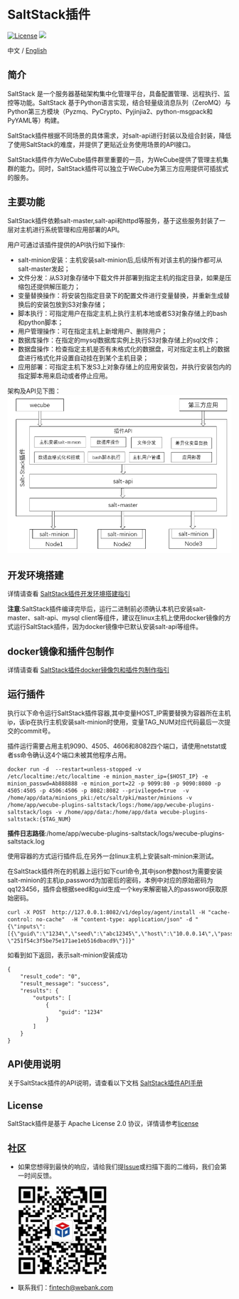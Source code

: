 # SaltStack插件
[![License](https://img.shields.io/badge/License-Apache%202.0-blue.svg)](https://opensource.org/licenses/Apache-2.0)
![](https://img.shields.io/badge/language-golang-orang.svg)
 
中文 / [English](README_EN.md)


## 简介
SaltStack 是一个服务器基础架构集中化管理平台，具备配置管理、远程执行、监控等功能。SaltStack 基于Python语言实现，结合轻量级消息队列（ZeroMQ）与Python第三方模块（Pyzmq、PyCrypto、Pyjinjia2、python-msgpack和PyYAML等）构建。

SaltStack插件根据不同场景的具体需求，对salt-api进行封装以及组合封装，降低了使用SaltStack的难度，并提供了更贴近业务使用场景的API接口。

SaltStack插件作为WeCube插件群里重要的一员，为WeCube提供了管理主机集群的能力。同时，SaltStack插件可以独立于WeCube为第三方应用提供可插拔式的服务。


## 主要功能
SaltStack插件依赖salt-master,salt-api和httpd等服务，基于这些服务封装了一层对主机进行系统管理和应用部署的API。

用户可通过该插件提供的API执行如下操作:

- salt-minion安装：主机安装salt-minion后,后续所有对该主机的操作都可从salt-master发起；
- 文件分发：从S3对象存储中下载文件并部署到指定主机的指定目录，如果是压缩包还提供解压能力；
- 变量替换操作：将安装包指定目录下的配置文件进行变量替换，并重新生成替换后的安装包放到S3对象存储；
- 脚本执行：可指定用户在指定主机上执行主机本地或者S3对象存储上的bash和python脚本；
- 用户管理操作：可在指定主机上新增用户、删除用户；
- 数据库操作：在指定的mysql数据库实例上执行S3对象存储上的sql文件；
- 数据盘操作：检查指定主机是否有未格式化的数据盘，可对指定主机上的数据盘进行格式化并设置自动挂在到某个主机目录；
- 应用部署：可指定主机下发S3上对象存储上的应用安装包，并执行安装包内的指定脚本用来启动或者停止应用。

架构及API见下图：
<img src="./docs/images/architectrue.png" />


## 开发环境搭建
详情请查看 [SaltStack插件开发环境搭建指引](docs/compile/wecube-plugins-saltstack_build_dev_env.md)

**注意**:SaltStack插件编译完毕后，运行二进制前必须确认本机已安装salt-master、salt-api、mysql client等组件，建议在linux主机上使用docker镜像的方式运行SaltStack插件，因为docker镜像中已默认安装salt-api等组件。


## docker镜像和插件包制作
详情请查看 [SaltStack插件docker镜像包和插件包制作指引](docs/compile/wecube-plugins-saltstack_compile_guide.md)


## 运行插件
执行以下命令运行SaltStack插件容器,其中变量HOST_IP需要替换为容器所在主机ip，该ip在执行主机安装salt-minion时使用，变量TAG_NUM对应代码最后一次提交的commit号。

插件运行需要占用主机9090、4505、4606和8082四个端口，请使用netstat或者ss命令确认这4个端口未被其他程序占用。

```
docker run -d  --restart=unless-stopped -v /etc/localtime:/etc/localtime -e minion_master_ip={$HOST_IP} -e minion_passwd=Ab888888 -e minion_port=22 -p 9099:80 -p 9090:8080 -p 4505:4505 -p 4506:4506 -p 8082:8082 --privileged=true  -v /home/app/data/minions_pki:/etc/salt/pki/master/minions -v /home/app/wecube-plugins-saltstack/logs:/home/app/wecube-plugins-saltstack/logs -v /home/app/data:/home/app/data wecube-plugins-saltstack:{$TAG_NUM}
```

**插件日志路径**:/home/app/wecube-plugins-saltstack/logs/wecube-plugins-saltstack.log


使用容器的方式运行插件后,在另外一台linux主机上安装salt-minion来测试。

在SaltStack插件所在的机器上运行如下curl命令,其中json参数host为需要安装salt-minion的主机ip,password为加密后的密码，本例中对应的原始密码为qq123456，插件会根据seed和guid生成一个key来解密输入的password获取原始密码。

```
curl -X POST  http://127.0.0.1:8082/v1/deploy/agent/install -H "cache-control: no-cache"  -H "content-type: application/json" -d "{\"inputs\":[{\"guid\":\"1234\",\"seed\":\"abc12345\",\"host\":\"10.0.0.14\",\"password\": \"251f54c3f5be75e171ae1eb516dbacd9\"}]}"
```

如看到如下返回，表示salt-minion安装成功

```
{
    "result_code": "0",
    "result_message": "success",
    "results": {
        "outputs": [
            {
                "guid": "1234"
            }
        ]
    }
}

```


## API使用说明
关于SaltStack插件的API说明，请查看以下文档
[SaltStack插件API手册](docs/api/wecube_plugins_saltstack_api_guide.md)


## License
SaltStack插件是基于 Apache License 2.0 协议，详情请参考[license](LICENSE)


## 社区
- 如果您想得到最快的响应，请给我们提[Issue](https://github.com/WeBankPartners/wecube-plugin-saltstack/issues/new/choose)或扫描下面的二维码，我们会第一时间反馈。

	<div align="left">
	<img src="docs/images/wecube_qr_code.png"  height="200" width="200">
	</div>

- 联系我们：fintech@webank.com
